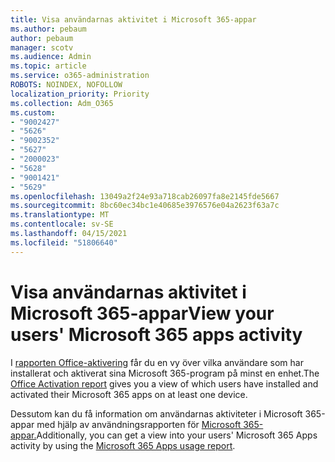 ```yaml
---
title: Visa användarnas aktivitet i Microsoft 365-appar
ms.author: pebaum
author: pebaum
manager: scotv
ms.audience: Admin
ms.topic: article
ms.service: o365-administration
ROBOTS: NOINDEX, NOFOLLOW
localization_priority: Priority
ms.collection: Adm_O365
ms.custom:
- "9002427"
- "5626"
- "9002352"
- "5627"
- "2000023"
- "5628"
- "9001421"
- "5629"
ms.openlocfilehash: 13049a2f24e93a718cab26097fa8e2145fde5667
ms.sourcegitcommit: 8bc60ec34bc1e40685e3976576e04a2623f63a7c
ms.translationtype: MT
ms.contentlocale: sv-SE
ms.lasthandoff: 04/15/2021
ms.locfileid: "51806640"
---
```

# <a name="view-your-users-microsoft-365-apps-activity"></a><span data-ttu-id="ab9a2-102">Visa användarnas aktivitet i Microsoft 365-appar</span><span class="sxs-lookup"><span data-stu-id="ab9a2-102">View your users' Microsoft 365 apps activity</span></span>

<span data-ttu-id="ab9a2-103">I [rapporten Office-aktivering](https://docs.microsoft.com/microsoft-365/admin/activity-reports/microsoft-office-activations?view=o365-worldwide) får du en vy över vilka användare som har installerat och aktiverat sina Microsoft 365-program på minst en enhet.</span><span class="sxs-lookup"><span data-stu-id="ab9a2-103">The [Office Activation report](https://docs.microsoft.com/microsoft-365/admin/activity-reports/microsoft-office-activations?view=o365-worldwide) gives you a view of which users have installed and activated their Microsoft 365 apps on at least one device.</span></span>

<span data-ttu-id="ab9a2-104">Dessutom kan du få information om användarnas aktiviteter i Microsoft 365-appar med hjälp av användningsrapporten för [Microsoft 365-appar.](https://docs.microsoft.com/microsoft-365/admin/activity-reports/microsoft365-apps-usage?view=o365-worldwide)</span><span class="sxs-lookup"><span data-stu-id="ab9a2-104">Additionally, you can get a view into your users' Microsoft 365 Apps activity by using the [Microsoft 365 Apps usage report](https://docs.microsoft.com/microsoft-365/admin/activity-reports/microsoft365-apps-usage?view=o365-worldwide).</span></span>
